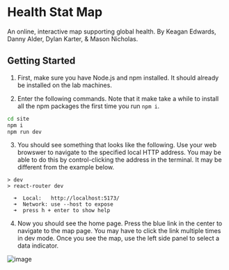 # Health Stat Map
An online, interactive map supporting global health.
By Keagan Edwards, Danny Alder, Dylan Karter, & Mason Nicholas.

## Getting Started

1. First, make sure you have Node.js and npm installed. It should already be installed on the lab machines.

2. Enter the following commands. Note that it make take a while to install all the npm packages the first time you run `npm i`.
```sh
cd site
npm i
npm run dev
```

3. You should see something that looks like the following. Use your web browswer to navigate to the specified local HTTP address. You may be able to do this by control-clicking the address in the terminal. It may be different from the example below.
```
> dev
> react-router dev

  ➜  Local:   http://localhost:5173/
  ➜  Network: use --host to expose
  ➜  press h + enter to show help
```

4. Now you should see the home page. Press the blue link in the center to navigate to the map page. You may have to click the link multiple times in dev mode. Once you see the map, use the left side panel to select a data indicator.

![image](https://github.com/user-attachments/assets/f67defd6-ea94-49a4-854f-5e200487519f)
